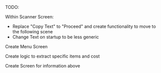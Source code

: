 TODO:

Within Scanner Screen:
-   Replace "Copy Text" to "Proceed" and create functionality to move to the following scene
-   Change Text on startup to be less generic

Create Menu Screen 

Create logic to extract specific items and cost 

Create Screen for information above
